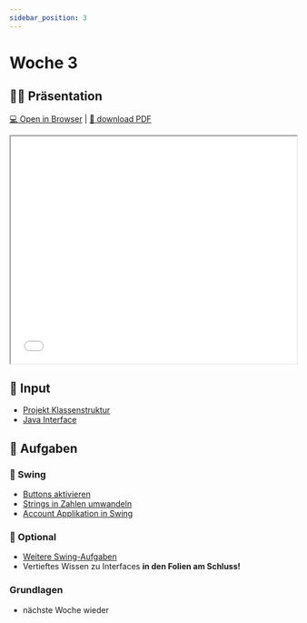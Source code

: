 ```yaml
---
sidebar_position: 3
---
```


# Woche 3

## :teacher: Präsentation

[:computer: Open in Browser](pathname:///slides/woche-3) | [:floppy_disk: download PDF](pathname:///slides/woche-3.pdf)

<iframe src="/bbzbl-modul-404/slides/woche-3" width="100%" height="400px"></iframe>

## :brain: Input

- [Projekt Klassenstruktur](../uml/#abhängigkeiten)
- [Java Interface](../konzepte/actionlistener.md) 

## :pencil: Aufgaben

<div class="grid"><div>

### :nail_care: Swing

- [Buttons aktivieren](../aufgaben-swing/buttons-aktivieren.md)
- [Strings in Zahlen umwandeln](../aufgaben-swing/strings-nach-int-umwandeln.md)
- [Account Applikation in Swing](../aufgaben-swing/account-application.md)

### :superhero: Optional

- [Weitere Swing-Aufgaben](../aufgaben-swing/zusatz.md)
- Vertieftes Wissen zu Interfaces **in den Folien am Schluss!**

</div><div>

### Grundlagen

- nächste Woche wieder

</div></div>



